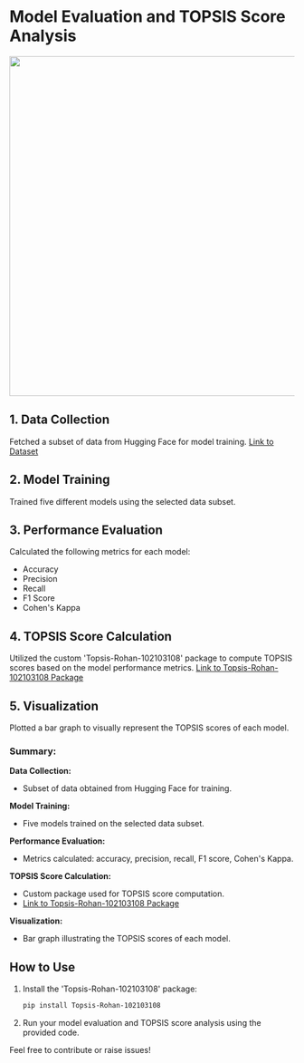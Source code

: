 # Model Evaluation and TOPSIS Score Analysis
<image width="600px" src="img.png">

## 1. Data Collection
Fetched a subset of data from Hugging Face for model training.
[Link to Dataset](https://huggingface.co/datasets/nuvocare/WikiMedical_sentence_similarity/viewer/default/train)

## 2. Model Training
Trained five different models using the selected data subset.

## 3. Performance Evaluation
Calculated the following metrics for each model:
- Accuracy
- Precision
- Recall
- F1 Score
- Cohen's Kappa

## 4. TOPSIS Score Calculation
Utilized the custom 'Topsis-Rohan-102103108' package to compute TOPSIS scores based on the model performance metrics.
[Link to Topsis-Rohan-102103108 Package](https://pypi.org/project/Topsis-Rohan-102103108/)

## 5. Visualization
Plotted a bar graph to visually represent the TOPSIS scores of each model.

### Summary:
**Data Collection:**
- Subset of data obtained from Hugging Face for training.

**Model Training:**
- Five models trained on the selected data subset.

**Performance Evaluation:**
- Metrics calculated: accuracy, precision, recall, F1 score, Cohen's Kappa.

**TOPSIS Score Calculation:**
- Custom package used for TOPSIS score computation.
- [Link to Topsis-Rohan-102103108 Package](https://pypi.org/project/Topsis-Rohan-102103108/)

**Visualization:**
- Bar graph illustrating the TOPSIS scores of each model.

## How to Use
1. Install the 'Topsis-Rohan-102103108' package:
    ```bash
    pip install Topsis-Rohan-102103108
    ```

2. Run your model evaluation and TOPSIS score analysis using the provided code.

Feel free to contribute or raise issues!
